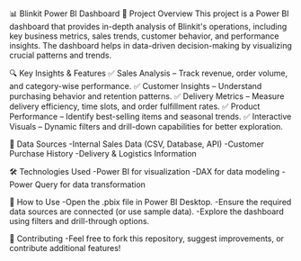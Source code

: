 📊 Blinkit Power BI Dashboard
📌 Project Overview
This project is a Power BI dashboard that provides in-depth analysis of Blinkit's operations, including key business metrics, sales trends, customer behavior, and performance insights. The dashboard helps in data-driven decision-making by visualizing crucial patterns and trends.

🔍 Key Insights & Features
✅ Sales Analysis – Track revenue, order volume, and category-wise performance.
✅ Customer Insights – Understand purchasing behavior and retention patterns.
✅ Delivery Metrics – Measure delivery efficiency, time slots, and order fulfillment rates.
✅ Product Performance – Identify best-selling items and seasonal trends.
✅ Interactive Visuals – Dynamic filters and drill-down capabilities for better exploration.

📂 Data Sources
-Internal Sales Data (CSV, Database, API)
-Customer Purchase History
-Delivery & Logistics Information

🛠 Technologies Used
-Power BI for visualization
-DAX for data modeling
-Power Query for data transformation

🚀 How to Use
-Open the .pbix file in Power BI Desktop.
-Ensure the required data sources are connected (or use sample data).
-Explore the dashboard using filters and drill-through options.

📢 Contributing
-Feel free to fork this repository, suggest improvements, or contribute additional features!

